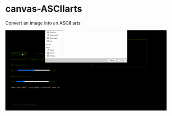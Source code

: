 # canvas-ASCIIarts
Convert an image into an ASCII arts

![image](https://github.com/johnzhuang23/canvas-ASCIIarts/blob/master/canvas-ascii-intro.gif)
